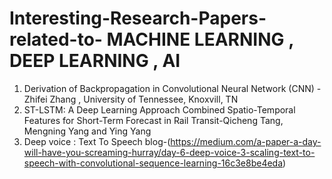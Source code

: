 # Interesting-Research-Papers- related-to- MACHINE LEARNING , DEEP LEARNING , AI
1. Derivation of Backpropagation in Convolutional Neural Network (CNN) - Zhifei Zhang , University of Tennessee, Knoxvill, TN
2. ST-LSTM: A Deep Learning Approach Combined Spatio-Temporal Features for Short-Term Forecast in Rail Transit-Qicheng Tang, Mengning Yang and Ying Yang
3. Deep voice : Text To Speech blog-(https://medium.com/a-paper-a-day-will-have-you-screaming-hurray/day-6-deep-voice-3-scaling-text-to-speech-with-convolutional-sequence-learning-16c3e8be4eda)
